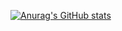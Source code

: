 [![Anurag's GitHub stats](https://github-readme-stats.vercel.app/api?username=xjchong)](https://github.com/anuraghazra/github-readme-stats)

